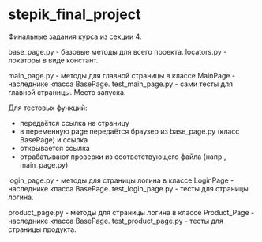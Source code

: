 # stepik_final_project
Финальные задания курса из секции 4.


base_page.py - базовые методы для всего проекта.
locators.py - локаторы в виде констант.

main_page.py - методы для главной страницы в классе MainPage - наследнике класса BasePage.
test_main_page.py - сами тесты для главной страницы. Место запуска.

Для тестовых функций:
- передаётся ссылка на страницу
- в переменную page передаётся браузер из base_page.py (класс BasePage) и ссылка
- открывается ссылка
- отрабатывают проверки из соответствующего файла (напр., main_page.py)

login_page.py - методы для страницы логина в классе LoginPage - наследнике класса BasePage.
test_login_page.py - тесты для страницы логина.

product_page.py - методы для страницы логина в классе Product_Page - наследнике класса BasePage.
test_product_page.py - тесты для страницы продукта.
